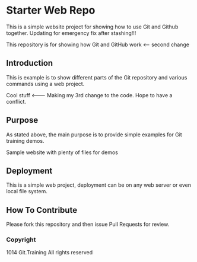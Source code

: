# Starter Web Repo

This is a simple website  project for showing how to use Git and Github together.
Updating for emergency fix after stashing!!!

This repository is for showing how Git and GitHub work  <-- second change

## Introduction
This is example is to show different parts of the Git repository and various commands using a web project. 

Cool stuff  <--- Making my 3rd change to the code.  Hope to have a conflict. 

## Purpose

As stated above, the main purpose is to provide simple examples for Git training demos. 

Sample website with plenty of files for demos


## Deployment
This is a simple web project, deployment can be on any web server or even local file system. 

## How To Contribute
 Please fork this repository and then issue Pull Requests for review. 

### Copyright
1014 Git.Training All rights reserved 
